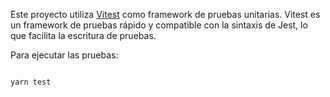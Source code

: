 Este proyecto utiliza [Vitest](https://vitest.dev/) como framework de pruebas unitarias. Vitest es un framework de pruebas rápido y compatible con la sintaxis de Jest, lo que facilita la escritura de pruebas.

Para ejecutar las pruebas:

```bash

yarn test
